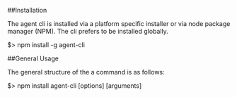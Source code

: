 ##Installation

The agent cli is installed via a platform specific installer or via node package manager (NPM). The cli prefers to be installed globally.


$> npm install -g agent-cli


##General Usage

The general structure of the a command is as follows:


$> npm install agent-cli [options] <action> [arguments]
